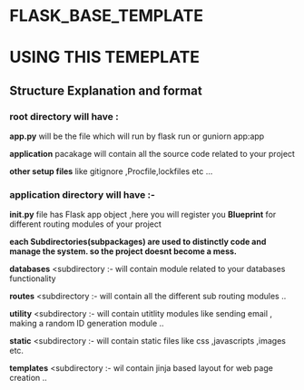 # FLASK_BASE_TEMPLATE


# USING THIS TEMEPLATE

## Structure Explanation and format

### root directory will have : 

  **app.py** will be the file which will run by flask run or guniorn app:app

  **application** pacakage will contain all the source code related to your project

  **other setup files** like gitignore ,Procfile,lockfiles etc ...
 
### application directory will have :-  

  **__init__.py** file has Flask app object ,here you will register you **Blueprint** for different routing modules of your project


  **each Subdirectories(subpackages) are used to distinctly code and manage the system. so the project doesnt become a mess.**


  **databases** <subdirectory  :-  will contain module related to your databases functionality

 **routes** <subdirectory  :-   will contain all the different sub routing modules ..

 **utility** <subdirectory  :-   will contain utitlity modules  like sending email , making a random ID generation module ..

 **static** <subdirectory  :-   will contain static files like css ,javascripts ,images etc.

 **templates** <subdirectory  :-    wil contain jinja based layout for web page creation ..
  

